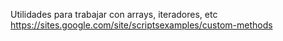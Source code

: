 Utilidades para trabajar con arrays, iteradores, etc
https://sites.google.com/site/scriptsexamples/custom-methods
